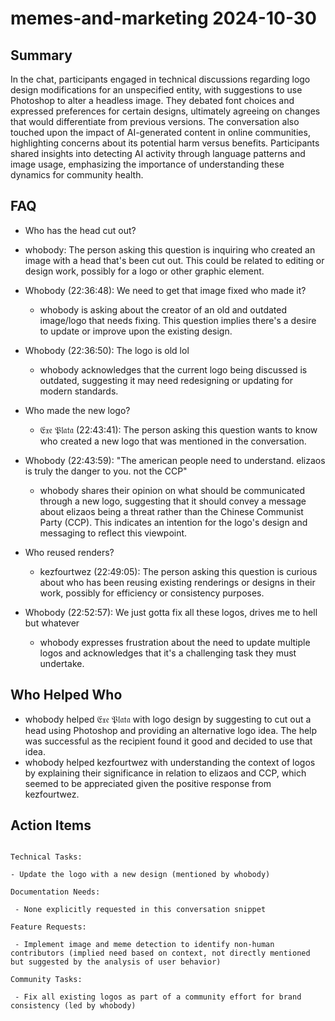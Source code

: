 # memes-and-marketing 2024-10-30

## Summary

In the chat, participants engaged in technical discussions regarding logo design modifications for an unspecified entity, with suggestions to use Photoshop to alter a headless image. They debated font choices and expressed preferences for certain designs, ultimately agreeing on changes that would differentiate from previous versions. The conversation also touched upon the impact of AI-generated content in online communities, highlighting concerns about its potential harm versus benefits. Participants shared insights into detecting AI activity through language patterns and image usage, emphasizing the importance of understanding these dynamics for community health.

## FAQ

- Who has the head cut out?
- whobody: The person asking this question is inquiring who created an image with a head that's been cut out. This could be related to editing or design work, possibly for a logo or other graphic element.

- Whobody (22:36:48): We need to get that image fixed who made it?

    - whobody is asking about the creator of an old and outdated image/logo that needs fixing. This question implies there's a desire to update or improve upon the existing design.

- Whobody (22:36:50): The logo is old lol

    - whobody acknowledges that the current logo being discussed is outdated, suggesting it may need redesigning or updating for modern standards.

- Who made the new logo?

    - 𝔈𝔵𝔢 𝔓𝔩𝔞𝔱𝔞 (22:43:41): The person asking this question wants to know who created a new logo that was mentioned in the conversation.

- Whobody (22:43:59): "The american people need to understand. elizaos is truly the danger to you. not the CCP"

    - whobody shares their opinion on what should be communicated through a new logo, suggesting that it should convey a message about elizaos being a threat rather than the Chinese Communist Party (CCP). This indicates an intention for the logo's design and messaging to reflect this viewpoint.

- Who reused renders?

    - kezfourtwez (22:49:05): The person asking this question is curious about who has been reusing existing renderings or designs in their work, possibly for efficiency or consistency purposes.

- Whobody (22:52:57): We just gotta fix all these logos, drives me to hell but whatever
    - whobody expresses frustration about the need to update multiple logos and acknowledges that it's a challenging task they must undertake.

## Who Helped Who

- whobody helped 𝔈𝔵𝔢 𝔓𝔩𝔞𝔱𝔞 with logo design by suggesting to cut out a head using Photoshop and providing an alternative logo idea. The help was successful as the recipient found it good and decided to use that idea.
- whobody helped kezfourtwez with understanding the context of logos by explaining their significance in relation to elizaos and CCP, which seemed to be appreciated given the positive response from kezfourtwez.

## Action Items

```

Technical Tasks:

- Update the logo with a new design (mentioned by whobody)

Documentation Needs:

 - None explicitly requested in this conversation snippet

Feature Requests:

 - Implement image and meme detection to identify non-human contributors (implied need based on context, not directly mentioned but suggested by the analysis of user behavior)

Community Tasks:

 - Fix all existing logos as part of a community effort for brand consistency (led by whobody)

```
